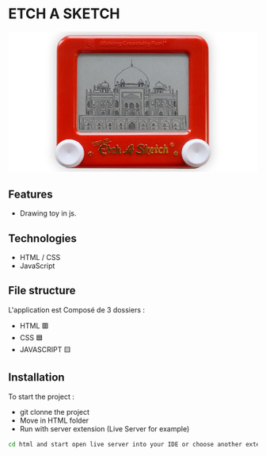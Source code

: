 # ETCH A SKETCH

![alt text](https://github.com/Dramane-dev/etch-a-sketch/blob/master/etchasketch.jpg?raw=true)


## Features

- Drawing toy in js.

## Technologies

- HTML / CSS 
- JavaScript 


## File structure

L'application est Composé de 3 dossiers :

- HTML  🟥
- CSS  🟦
- JAVASCRIPT  🟨


## Installation

To start the project :

- git clonne the project 
- Move in HTML folder
- Run with server extension (Live Server for example)

```bash
cd html and start open live server into your IDE or choose another extension.
```
